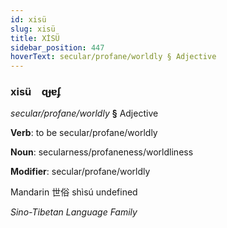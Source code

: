 ```yaml
---
id: xisü
slug: xisü
title: XİSÜ
sidebar_position: 447
hoverText: secular/profane/worldly § Adjective
---
```


### xisü&emsp;<span kind="abugida">ɋɟɐʄ</span>

*secular/profane/worldly* **§** Adjective

**Verb**: to be secular/profane/worldly

**Noun**: secularness/profaneness/worldliness

**Modifier**: secular/profane/worldly

Mandarin 世俗 shìsú undefined

*Sino-Tibetan Language Family*
